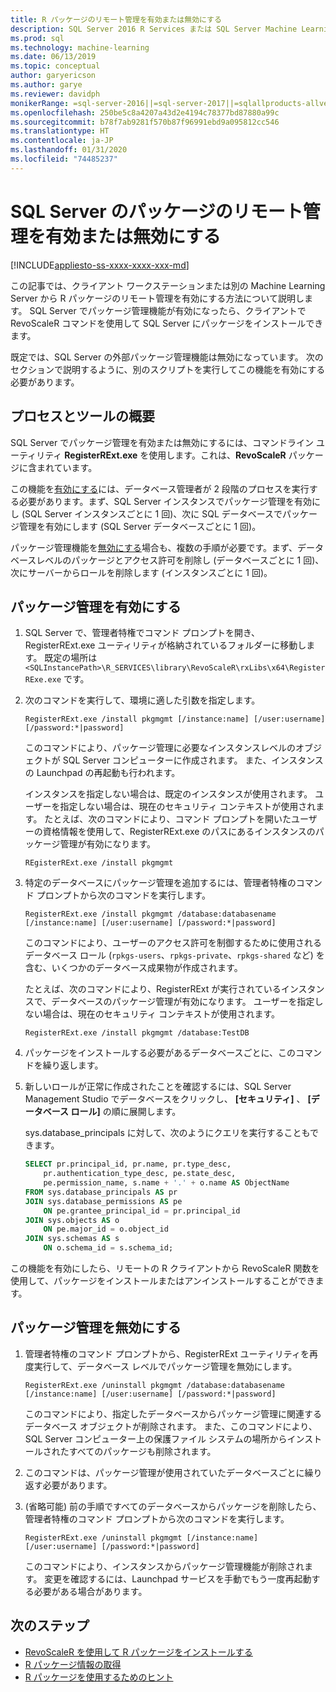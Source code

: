 ```yaml
---
title: R パッケージのリモート管理を有効または無効にする
description: SQL Server 2016 R Services または SQL Server Machine Learning Services 上の R パッケージのリモート管理を有効にします (データベース内)
ms.prod: sql
ms.technology: machine-learning
ms.date: 06/13/2019
ms.topic: conceptual
author: garyericson
ms.author: garye
ms.reviewer: davidph
monikerRange: =sql-server-2016||=sql-server-2017||=sqlallproducts-allversions
ms.openlocfilehash: 250be5c8a4207a43d2e4194c78377bd87880a99c
ms.sourcegitcommit: b78f7ab9281f570b87f96991ebd9a095812cc546
ms.translationtype: HT
ms.contentlocale: ja-JP
ms.lasthandoff: 01/31/2020
ms.locfileid: "74485237"
---
```

# <a name="enable-or-disable-remote-package-management-for-sql-server"></a>SQL Server のパッケージのリモート管理を有効または無効にする
[!INCLUDE[appliesto-ss-xxxx-xxxx-xxx-md](../../includes/appliesto-ss-xxxx-xxxx-xxx-md.md)]

この記事では、クライアント ワークステーションまたは別の Machine Learning Server から R パッケージのリモート管理を有効にする方法について説明します。 SQL Server でパッケージ管理機能が有効になったら、クライアントで RevoScaleR コマンドを使用して SQL Server にパッケージをインストールできます。

既定では、SQL Server の外部パッケージ管理機能は無効になっています。 次のセクションで説明するように、別のスクリプトを実行してこの機能を有効にする必要があります。

## <a name="overview-of-process-and-tools"></a>プロセスとツールの概要

SQL Server でパッケージ管理を有効または無効にするには、コマンドライン ユーティリティ **RegisterRExt.exe** を使用します。これは、**RevoScaleR** パッケージに含まれています。

この機能を[有効にする](#bkmk_enable)には、データベース管理者が 2 段階のプロセスを実行する必要があります。まず、SQL Server インスタンスでパッケージ管理を有効にし (SQL Server インスタンスごとに 1 回)、次に SQL データベースでパッケージ管理を有効にします (SQL Server データベースごとに 1 回)。

パッケージ管理機能を[無効にする](#bkmk_disable)場合も、複数の手順が必要です。まず、データベースレベルのパッケージとアクセス許可を削除し (データベースごとに 1 回)、次にサーバーからロールを削除します (インスタンスごとに 1 回)。

## <a name="bkmk_enable"></a> パッケージ管理を有効にする

1. SQL Server で、管理者特権でコマンド プロンプトを開き、RegisterRExt.exe ユーティリティが格納されているフォルダーに移動します。 既定の場所は `<SQLInstancePath>\R_SERVICES\library\RevoScaleR\rxLibs\x64\RegisterRExe.exe` です。

2. 次のコマンドを実行して、環境に適した引数を指定します。

    `RegisterRExt.exe /install pkgmgmt [/instance:name] [/user:username] [/password:*|password]`

    このコマンドにより、パッケージ管理に必要なインスタンスレベルのオブジェクトが SQL Server コンピューターに作成されます。 また、インスタンスの Launchpad の再起動も行われます。

    インスタンスを指定しない場合は、既定のインスタンスが使用されます。 ユーザーを指定しない場合は、現在のセキュリティ コンテキストが使用されます。 たとえば、次のコマンドにより、コマンド プロンプトを開いたユーザーの資格情報を使用して、RegisterRExt.exe のパスにあるインスタンスのパッケージ管理が有効になります。

    `REgisterRExt.exe /install pkgmgmt`

3. 特定のデータベースにパッケージ管理を追加するには、管理者特権のコマンド プロンプトから次のコマンドを実行します。

    `RegisterRExt.exe /install pkgmgmt /database:databasename [/instance:name] [/user:username] [/password:*|password]`
   
    このコマンドにより、ユーザーのアクセス許可を制御するために使用されるデータベース ロール (`rpkgs-users`、`rpkgs-private`、`rpkgs-shared` など) を含む、いくつかのデータベース成果物が作成されます。

    たとえば、次のコマンドにより、RegisterRExt が実行されているインスタンスで、データベースのパッケージ管理が有効になります。 ユーザーを指定しない場合は、現在のセキュリティ コンテキストが使用されます。

    `RegisterRExt.exe /install pkgmgmt /database:TestDB`

4. パッケージをインストールする必要があるデータベースごとに、このコマンドを繰り返します。

5. 新しいロールが正常に作成されたことを確認するには、SQL Server Management Studio でデータベースをクリックし、 **[セキュリティ]** 、 **[データベース ロール]** の順に展開します。

    sys.database_principals に対して、次のようにクエリを実行することもできます。

    ```sql
    SELECT pr.principal_id, pr.name, pr.type_desc,   
        pr.authentication_type_desc, pe.state_desc,   
        pe.permission_name, s.name + '.' + o.name AS ObjectName  
    FROM sys.database_principals AS pr  
    JOIN sys.database_permissions AS pe  
        ON pe.grantee_principal_id = pr.principal_id  
    JOIN sys.objects AS o  
        ON pe.major_id = o.object_id  
    JOIN sys.schemas AS s  
        ON o.schema_id = s.schema_id;
    ```

この機能を有効にしたら、リモートの R クライアントから RevoScaleR 関数を使用して、パッケージをインストールまたはアンインストールすることができます。

## <a name="bkmk_disable"></a> パッケージ管理を無効にする

1. 管理者特権のコマンド プロンプトから、RegisterRExt ユーティリティを再度実行して、データベース レベルでパッケージ管理を無効にします。

    `RegisterRExt.exe /uninstall pkgmgmt /database:databasename [/instance:name] [/user:username] [/password:*|password]`

    このコマンドにより、指定したデータベースからパッケージ管理に関連するデータベース オブジェクトが削除されます。 また、このコマンドにより、SQL Server コンピューター上の保護ファイル システムの場所からインストールされたすべてのパッケージも削除されます。

2. このコマンドは、パッケージ管理が使用されていたデータベースごとに繰り返す必要があります。

3.  (省略可能) 前の手順ですべてのデータベースからパッケージを削除したら、管理者特権のコマンド プロンプトから次のコマンドを実行します。

    `RegisterRExt.exe /uninstall pkgmgmt [/instance:name] [/user:username] [/password:*|password]`

    このコマンドにより、インスタンスからパッケージ管理機能が削除されます。 変更を確認するには、Launchpad サービスを手動でもう一度再起動する必要がある場合があります。

## <a name="next-steps"></a>次のステップ

+ [RevoScaleR を使用して R パッケージをインストールする](install-r-packages-with-revoscaler.md)
+ [R パッケージ情報の取得](r-package-information.md)
+ [R パッケージを使用するためのヒント](tips-for-using-r-packages.md)
